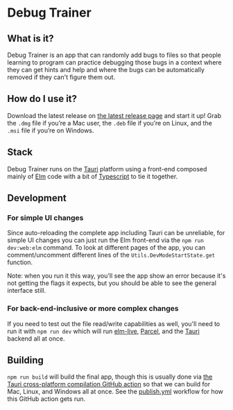 # Debug Trainer

## What is it?

Debug Trainer is an app that can randomly add bugs to files so that people learning to program can practice debugging those bugs in a context where they can get hints and help and where the bugs can be automatically removed if they can't figure them out.

## How do I use it?

Download the latest release on [the latest release page](https://github.com/kickstartcoding/debug_trainer_app/releases/latest) and start it up! Grab the `.dmg` file if you’re a Mac user, the `.deb` file if you’re on Linux, and the `.msi` file if you’re on Windows.

## Stack

Debug Trainer runs on the [Tauri](https://tauri.studio) platform using a front-end composed mainly of [Elm](https://elm-lang.org/) code with a bit of [Typescript](https://www.typescriptlang.org/) to tie it together.

## Development

### For simple UI changes

Since auto-reloading the complete app including Tauri can be unreliable, for simple UI changes you can just run the Elm front-end via the `npm run dev:web:elm` command. To look at different pages of the app, you can comment/uncomment different lines of the `Utils.DevModeStartState.get` function. 

Note: when you run it this way, you'll see the app show an error because it's not getting the flags it expects, but you should be able to see the general interface still.

### For back-end-inclusive or more complex changes

If you need to test out the file read/write capabilities as well, you'll need to run it with `npm run dev` which will run [elm-live](https://www.elm-live.com/), [Parcel](https://v2.parceljs.org/), and the [Tauri](https://tauri.studio) backend all at once.

## Building

`npm run build` will build the final app, though this is usually done via [the Tauri cross-platform compilation GitHub action](https://tauri.studio/en/docs/usage/ci-cd/cross-platform/) so that we can build for Mac, Linux, and Windows all at once. See the [publish.yml](.github/workflows/publish.yml) workflow for how this GitHub action gets run.